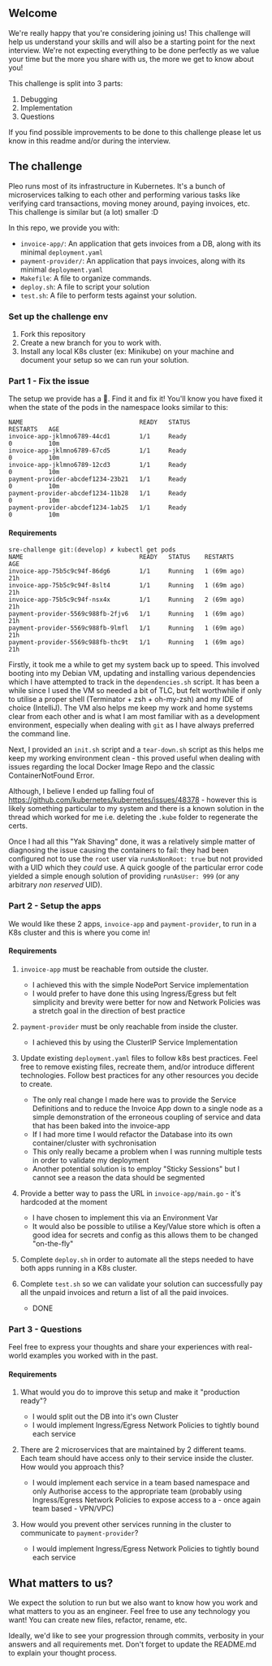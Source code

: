 ## Welcome

We're really happy that you're considering joining us!
This challenge will help us understand your skills and will also be a starting point for the next interview.
We're not expecting everything to be done perfectly as we value your time but the more you share with us, the more we get to know about you!

This challenge is split into 3 parts:

1. Debugging
2. Implementation
3. Questions

If you find possible improvements to be done to this challenge please let us know in this readme and/or during the interview.

## The challenge

Pleo runs most of its infrastructure in Kubernetes.
It's a bunch of microservices talking to each other and performing various tasks like verifying card transactions, moving money around, paying invoices, etc.
This challenge is similar but (a lot) smaller :D

In this repo, we provide you with:

- `invoice-app/`: An application that gets invoices from a DB, along with its minimal `deployment.yaml`
- `payment-provider/`: An application that pays invoices, along with its minimal `deployment.yaml`
- `Makefile`: A file to organize commands.
- `deploy.sh`: A file to script your solution
- `test.sh`: A file to perform tests against your solution.

### Set up the challenge env

1. Fork this repository
2. Create a new branch for you to work with.
3. Install any local K8s cluster (ex: Minikube) on your machine and document your setup so we can run your solution.

### Part 1 - Fix the issue

The setup we provide has a :bug:. Find it and fix it! You'll know you have fixed it when the state of the pods in the namespace looks similar to this:

```
NAME                                READY   STATUS                       RESTARTS   AGE
invoice-app-jklmno6789-44cd1        1/1     Ready                        0          10m
invoice-app-jklmno6789-67cd5        1/1     Ready                        0          10m
invoice-app-jklmno6789-12cd3        1/1     Ready                        0          10m
payment-provider-abcdef1234-23b21   1/1     Ready                        0          10m
payment-provider-abcdef1234-11b28   1/1     Ready                        0          10m
payment-provider-abcdef1234-1ab25   1/1     Ready                        0          10m
```

#### Requirements

```
sre-challenge git:(develop) ✗ kubectl get pods                                   
NAME                                READY   STATUS    RESTARTS      AGE
invoice-app-75b5c9c94f-86dg6        1/1     Running   1 (69m ago)   21h
invoice-app-75b5c9c94f-8slt4        1/1     Running   1 (69m ago)   21h
invoice-app-75b5c9c94f-nsx4x        1/1     Running   2 (69m ago)   21h
payment-provider-5569c988fb-2fjv6   1/1     Running   1 (69m ago)   21h
payment-provider-5569c988fb-9lmfl   1/1     Running   1 (69m ago)   21h
payment-provider-5569c988fb-thc9t   1/1     Running   1 (69m ago)   21h
```

Firstly, it took me a while to get my system back up to speed.
This involved booting into my Debian VM, updating and installing various dependencies which I have attempted to track in the `dependencies.sh` script. It has been a while since I used the VM so needed a bit of TLC, but felt worthwhile if only to utilise a proper shell (Terminator + zsh + oh-my-zsh) and my IDE of choice (IntelliJ). The VM also helps me keep my work and home systems clear from each other and is what I am most familiar with as a development environment, especially when dealing with `git` as I have always preferred the command line.

Next, I provided an `init.sh` script and a `tear-down.sh` script as this helps me keep my working environment clean - this proved useful when dealing with issues regarding the local Docker Image Repo and the classic ContainerNotFound Error. 

Although, I believe I ended up falling foul of https://github.com/kubernetes/kubernetes/issues/48378 - however this is likely something particular to my system and there is a known solution in the thread which worked for me i.e. deleting the `.kube` folder to regenerate the certs.

Once I had all this "Yak Shaving" done, it was a relatively simple matter of diagnosing the issue causing the containers to fail: they had been configured not to use the `root` user via `runAsNonRoot: true` but not provided with a UID which they _could_ use. A quick google of the particular error code yielded a simple enough solution of providing `runAsUser: 999` (or any arbitrary _non reserved_ UID). 


### Part 2 - Setup the apps

We would like these 2 apps, `invoice-app` and `payment-provider`, to run in a K8s cluster and this is where you come in!

#### Requirements

1. `invoice-app` must be reachable from outside the cluster.
    - I achieved this with the simple NodePort Service implementation
    - I would prefer to have done this using Ingress/Egress but felt simplicity and brevity were better for now and Network Policies was a stretch goal in the direction of best practice

2. `payment-provider` must be only reachable from inside the cluster.
    - I achieved this by using the ClusterIP Service Implementation
    
3. Update existing `deployment.yaml` files to follow k8s best practices. Feel free to remove existing files, recreate them, and/or introduce different technologies. Follow best practices for any other resources you decide to create.
    - The only real change I made here was to provide the Service Definitions and to reduce the Invoice App down to a single node as a simple demonstration of the erroneous coupling of service and data that has been baked into the invoice-app
    - If I had more time I would refactor the Database into its own container/cluster with sychronisation 
    - This only really became a problem when I was running multiple tests in order to validate my deployment
    - Another potential solution is to employ "Sticky Sessions" but I cannot see a reason the data should be segmented
   
4. Provide a better way to pass the URL in `invoice-app/main.go` - it's hardcoded at the moment
    - I have chosen to implement this via an Environment Var
    - It would also be possible to utilise a Key/Value store which is often a good idea for secrets and config as this allows them to be changed "on-the-fly"
    
5. Complete `deploy.sh` in order to automate all the steps needed to have both apps running in a K8s cluster.
6. Complete `test.sh` so we can validate your solution can successfully pay all the unpaid invoices and return a list of all the paid invoices.
    - DONE

### Part 3 - Questions

Feel free to express your thoughts and share your experiences with real-world examples you worked with in the past.

#### Requirements

1. What would you do to improve this setup and make it "production ready"?
    - I would split out the DB into it's own Cluster
    - I would implement Ingress/Egress Network Policies to tightly bound each service
    
2. There are 2 microservices that are maintained by 2 different teams. Each team should have access only to their service inside the cluster. How would you approach this?
    - I would implement each service in a team based namespace and only Authorise access to the appropriate team (probably using Ingress/Egress Network Policies to expose access to a - once again team based - VPN/VPC)
    
3. How would you prevent other services running in the cluster to communicate to `payment-provider`?
    - I would implement Ingress/Egress Network Policies to tightly bound each service

## What matters to us?

We expect the solution to run but we also want to know how you work and what matters to you as an engineer.
Feel free to use any technology you want! You can create new files, refactor, rename, etc.

Ideally, we'd like to see your progression through commits, verbosity in your answers and all requirements met.
Don't forget to update the README.md to explain your thought process.
